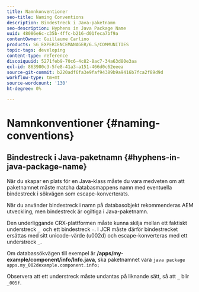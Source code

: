 ```yaml
---
title: Namnkonventioner
seo-title: Naming Conventions
description: Bindestreck i Java-paketnamn
seo-description: Hyphens in Java Package Name
uuid: 48086e6c-c35b-4ffc-b216-d01feca7bf9a
contentOwner: Guillaume Carlino
products: SG_EXPERIENCEMANAGER/6.5/COMMUNITIES
topic-tags: developing
content-type: reference
discoiquuid: 5271feb9-70c6-4c82-8ac7-34a63d80e3aa
exl-id: 863900c3-5fe8-41a3-a151-466d0c62eeea
source-git-commit: b220adf6fa3e9faf94389b9a9416b7fca2f89d9d
workflow-type: tm+mt
source-wordcount: '130'
ht-degree: 0%

---
```


# Namnkonventioner {#naming-conventions}

## Bindestreck i Java-paketnamn {#hyphens-in-java-package-name}

När du skapar en plats för en Java-klass måste du vara medveten om att paketnamnet måste matcha databasmappens namn med eventuella bindestreck i sökvägen som escape-konverterats.

När du använder bindestreck i namn på databasobjekt rekommenderas AEM utveckling, men bindestreck är ogiltiga i Java-paketnamn.

Den underliggande CRX-plattformen måste kunna skilja mellan ett faktiskt understreck `_ `och ett bindestreck `-`. I JCR måste därför bindestrecket ersättas med sitt unicode-värde (u002d) och escape-konverteras med ett understreck `_`.

Om databassökvägen till exempel är **/apps/my-example/component/info/Info.java**, ska paketnamnet vara `java package apps.my_002dexample.component.info;`

Observera att ett understreck måste undantas på liknande sätt, så att `_` blir `_005f`.
